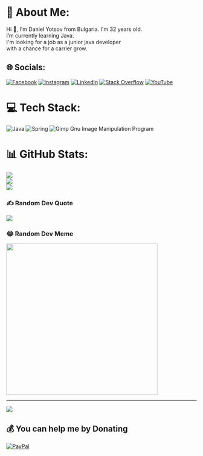 # 💫 About Me:
Hi 👋, I'm Daniel Yotsov from Bulgaria. I'm 32 years old.<br>I’m currently learning Java.<br>I'm looking for a job as a junior java developer <br>with a chance for a carrier grow.


## 🌐 Socials:
[![Facebook](https://img.shields.io/badge/Facebook-%231877F2.svg?logo=Facebook&logoColor=white)](https://facebook.com/https://www.facebook.com/DanielYotsov/) [![Instagram](https://img.shields.io/badge/Instagram-%23E4405F.svg?logo=Instagram&logoColor=white)](https://instagram.com/https://www.instagram.com/daniel.yotsov/) [![LinkedIn](https://img.shields.io/badge/LinkedIn-%230077B5.svg?logo=linkedin&logoColor=white)](https://linkedin.com/in/https://www.linkedin.com/in/daniel-yotsov-a32391291/) [![Stack Overflow](https://img.shields.io/badge/-Stackoverflow-FE7A16?logo=stack-overflow&logoColor=white)](https://stackoverflow.com/users/https://stackoverflow.com/users/22554378/daniel-yotsov) [![YouTube](https://img.shields.io/badge/YouTube-%23FF0000.svg?logo=YouTube&logoColor=white)](https://youtube.com/@https://www.youtube.com/@danielyotsov) 

# 💻 Tech Stack:
![Java](https://img.shields.io/badge/java-%23ED8B00.svg?style=plastic&logo=java&logoColor=white) ![Spring](https://img.shields.io/badge/spring-%236DB33F.svg?style=plastic&logo=spring&logoColor=white) ![Gimp Gnu Image Manipulation Program](https://img.shields.io/badge/Gimp-657D8B?style=plastic&logo=gimp&logoColor=FFFFFF)
# 📊 GitHub Stats:
![](https://github-readme-stats.vercel.app/api?username=doomsnight-bg&theme=dark&hide_border=true&include_all_commits=true&count_private=false)<br/>
![](https://github-readme-streak-stats.herokuapp.com/?user=doomsnight-bg&theme=dark&hide_border=true)<br/>
![](https://github-readme-stats.vercel.app/api/top-langs/?username=doomsnight-bg&theme=dark&hide_border=true&include_all_commits=true&count_private=false&layout=compact)

### ✍️ Random Dev Quote
![](https://quotes-github-readme.vercel.app/api?type=horizontal&theme=dark)

### 😂 Random Dev Meme
<img src='https://randommeme-five.vercel.app/' style="height: 400px;"/>

---
[![](https://visitcount.itsvg.in/api?id=doomsnight-bg&icon=0&color=0)](https://visitcount.itsvg.in)

  ## 💰 You can help me by Donating
  [![PayPal](https://img.shields.io/badge/PayPal-00457C?style=for-the-badge&logo=paypal&logoColor=white)](https://paypal.me/DanielYotsov) 

  
<!-- Proudly created with GPRM ( https://gprm.itsvg.in ) -->
